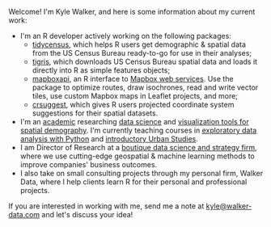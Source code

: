 Welcome!  I'm Kyle Walker, and here is some information about my current work: 

* I'm an R developer actively working on the following packages: 
  * [tidycensus](https://github.com/walkerke/tidycensus), which helps R users get demographic & spatial data from the US Census Bureau ready-to-go for use in their analyses;
  * [tigris](https://github.com/walkerke/tigris), which downloads US Census Bureau spatial data and loads it directly into R as simple features objects;
  * [mapboxapi](https://github.com/walkerke/mapboxapi), an R interface to [Mapbox web services](https://docs.mapbox.com/api/).  Use the package to optimize routes, draw isochrones, read and write vector tiles, use custom Mapbox maps in Leaflet projects, and more;
  * [crsuggest](https://github.com/walkerke/crsuggest), which gives R users projected coordinate system suggestions for their spatial datasets.  
* I'm an [academic](http://personal.tcu.edu/kylewalker/) researching [data science](https://link.springer.com/article/10.1007/s40980-018-0042-7) and [visualization tools for spatial demography](http://personal.tcu.edu/kylewalker/immigrant-america/#11/41.8643/-87.6307).  I'm currently teaching courses in [exploratory data analysis with Python](https://github.com/walkerke/geog30323) and [introductory Urban Studies](https://github.com/walkerke/urbanslides). 
* I am Director of Research at a [boutique data science and strategy firm](https://www.linnaean.co/), where we use cutting-edge geospatial & machine learning methods to improve companies' business outcomes.  
* I also take on small consulting projects through my personal firm, Walker Data, where I help clients learn R for their personal and professional projects.  

If you are interested in working with me, send me a note at <kyle@walker-data.com> and let's discuss your idea!
